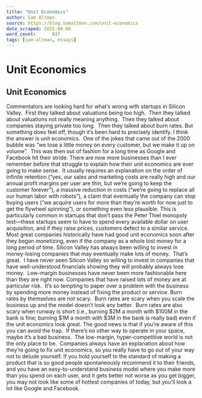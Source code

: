 ```yaml
---
title: "Unit Economics"
author: Sam Altman
source: https://blog.samaltman.com/unit-economics
date_scraped: 2025-08-06
word_count:      837
tags: [sam-altman, essays]
---
```


# Unit Economics

## Unit Economics
Commentators are looking hard for what’s wrong with
startups in Silicon Valley.  First they
talked about valuations being too high. 
Then they talked about valuations not really meaning anything.  Then they talked about companies staying
private too long.  Then they talked about
burn rates.
But something does feel off, though it’s been hard to
precisely identify.
I think the answer is unit economics.  One of the jokes that came out of the 2000
bubble was “we lose a little money on every customer, but we make it up on volume”.  This was then out of
fashion for a long time as Google and Facebook hit their stride.
There are now more businesses than I ever remember before
that struggle to explain how their unit economics are ever going to make
sense.  It usually requires an
explanation on the order of infinite retention (“yes, our sales and marketing
costs are really high and our annual profit margins per user are thin, but
we’re going to keep the customer forever”), a massive reduction in costs
(“we’re going to replace all our human labor with robots”), a claim that
eventually the company can stop buying users (“we acquire users for more than
they’re worth for now just to get the flywheel spinning”), or something even
less plausible.
This is particularly common in startups that don’t pass the
Peter Thiel monopoly test—these startups seem to have to spend every available
dollar on user acquisition, and if they raise prices, customers defect to a
similar service.
Most great companies historically have had good unit economics soon after they began monetizing, even if the company as a whole lost money for a long period of time.
Silicon Valley has always been willing to invest in
money-losing companies that may eventually make lots of money.  That’s great. 
I have never seen Silicon Valley so willing to invest in companies that
have well-understood financials showing they will probably always lose money.  Low-margin businesses have never been more
fashionable here than they are right now.
Companies that have raised lots of money are at particular
risk.  It’s so tempting to paper over a
problem with the business by spending more money instead of fixing the product
or service.
Burn rates by themselves are not scary.  Burn rates are scary when you scale the
business up and the model doesn’t look any better.  Burn rates are also scary when runway is short
(i.e., burning $2M a month with $100M in the bank is fine; burning $1M a month
with $3M in the bank is really bad) even if the unit economics look great.
The good news is that if you’re aware of this you can avoid
the trap.  If there’s no other way to
operate in your space, maybe it’s a bad business.  The low-margin, hyper-competitive world is
not the only place to be.  Companies
always have an explanation about how they’re going to fix unit economics, so
you really have to go out of your way not to delude yourself.
If you hold yourself to the standard of making a product
that is so good people spontaneously recommend it to their friends, and you
have an easy-to-understand business model where you make more than you spend on
each user, and it gets better not worse as you get bigger, you may not look
like some of hottest companies of today, but you’ll look a lot like Google and
Facebook.
